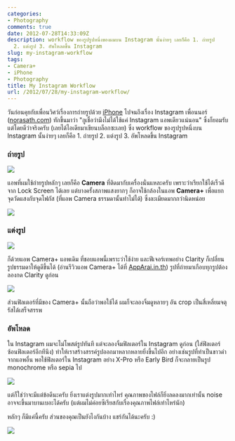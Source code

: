 ```yaml
---
categories:
- Photography
comments: true
date: 2012-07-28T14:33:09Z
description: workflow ของรูปรูปหนึ่งของผมบน Instagram นั้นง่ายๆ เลยก็คือ 1. ถ่ายรูป
  2. แต่งรูป 3. อัพโหลดขึ้น Instagram
slug: my-instagram-workflow
tags:
- Camera+
- iPhone
- Photography
title: My Instagram Workflow
url: /2012/07/28/my-instagram-workflow/
---
```


วันก่อนคุยกับเพื่อนวิศว์เรื่องการถ่ายรูปด้วย [iPhone](http://armno.in.th/2012/02/08/%e0%b8%aa%e0%b8%b1%e0%b9%88%e0%b8%87%e0%b8%8b%e0%b8%b7%e0%b9%89%e0%b8%ad-iphone-4s-%e0%b8%88%e0%b8%b2%e0%b8%81-apple-online-store/) ไปจนถึงเรื่อง Instagram เพื่อนนอร์ ([norasath.com](http://www.norasath.com/)) ทักขึ้นมาว่า "กูเชื่อว่ามึงไม่ได้ใช้แค่ Instagram แอพเดียวแน่นอน" ซึ่งก็ยอมรับแต่โดยดีว่าจริงครับ (เลยได้ไอเดียมาเขียนบล็อกซะเลย) ซึ่ง workflow ของรูปรูปหนึ่งบน Instagram นั้นง่ายๆ เลยก็คือ 1. ถ่ายรูป 2. แต่งรูป 3. อัพโหลดขึ้น Instagram

### ถ่ายรูป

[![](https://farm9.staticflickr.com/8027/7660127820_ea6c14fbbd_z.jpg)](http://www.flickr.com/photos/armno/7660127820/in/set-72157630783870084)

แอพที่ผมใช้ถ่ายรูปหลักๆ เลยก็คือ **Camera** ที่ติดมากับเครื่องนั่นแหละครับ เพราะว่าเรียกใช้ได้เร็วดีจาก Lock Screen ได้เลย แต่บางครั้งสภาพแสงยากๆ ก็อาจใช้กล้องในแอพ **Camera+** เพื่อแยกจุดวัดแสงกับจุดโฟกัส (ที่แอพ Camera ธรรมดานั้นทำไม่ได้) ซึ่งละเมียดมากกว่านิดหน่อย

[![](https://farm9.staticflickr.com/8433/7660133190_bbfd8a354c_z.jpg)](http://www.flickr.com/photos/armno/7660133190/in/set-72157630783870084/)

### แต่งรูป

[![](https://farm8.staticflickr.com/7248/7660133812_756c8360e0_z.jpg)](http://www.flickr.com/photos/armno/7660133812/in/set-72157630783870084/)

ก็ด้วยแอพ Camera+ แอพเดิม ที่ชอบแอพนี้เพราะว่าใช้ง่าย และฟีเจอร์เทพอย่าง Clarity ก็เปลี่ยนรูปธรรมดาให้ดูดีขึ้นได้ (อ่านรีวิวแอพ Camera+ ได้ที่ [AppArai.in.th](http://apparai.in.th/2012/04/%E0%B8%96%E0%B9%88%E0%B8%B2%E0%B8%A2-%E0%B9%81%E0%B8%95%E0%B9%88%E0%B8%87%E0%B8%A0%E0%B8%B2%E0%B8%9E%E0%B9%83%E0%B8%99-iphone-%E0%B8%94%E0%B9%89%E0%B8%A7%E0%B8%A2-camera/)) รูปที่ถ่ายมาเกือบทุกรูปต้องลองกด Clarity ดูก่อน

[![](https://farm9.staticflickr.com/8294/7660134578_2629533307_z.jpg)](http://www.flickr.com/photos/armno/7660134578/in/set-72157630783870084/)

ส่วนฟิลเตอร์ที่มีของ Camera+ นั้นถือว่าพอใช้ได้ ผมก็จะลองจิ้มดูหลายๆ อัน crop เป็นสี่เหลี่ยมจตุรัสได้เสร็จสรรพ

### อัพโหลด

ใน Instagram ผมจะไม่โพสต์รูปทันที แต่จะลองจิ้มฟิลเตอร์ใน Instagram ดูก่อน (ใส่ฟิลเตอร์ซ้อนฟิลเตอร์อีกทีนึง) ทำให้เราสร้างสรรค์รูปออกมาหลากหลายยิ่งขึ้นไปอีก อย่างเช่นรูปที่ทำเป็นขาวดำจากแอพอื่น พอใช้ฟิลเตอร์ใน Instagram อย่าง X-Pro หรือ Early Bird ก็จะกลายเป็นรูป monochrome หรือ sepia ไป

[![](https://farm8.staticflickr.com/7122/7660139688_17296fb5d0_z.jpg)](http://www.flickr.com/photos/armno/7660139688/in/set-72157630783870084/)

แต่ก็ใช่ว่าจะมีแต่ข้อดีนะครับ ยิ่งเราแต่งรูปมากเท่าไหร่ คุณภาพของไฟล์ก็ยิ่งลดลงมากเท่านั้น noise อาจจะขึ้นมาบานเบอะได้ครับ (แต่ผมไม่ค่อยซีเรียสกับเรื่องคุณภาพไฟล์เท่าไหร่นัก)

หลักๆ ก็มีแค่นี้ครับ ส่วนของคุณเป็นยังไงกันบ้าง แชร์กันได้นะครับ :)

[![](http://distilleryimage3.instagram.com/74d6d6d0d86511e1979222000a1e8aa2_7.jpg)](http://instagram.com/p/NnBSSwlWQf/)
